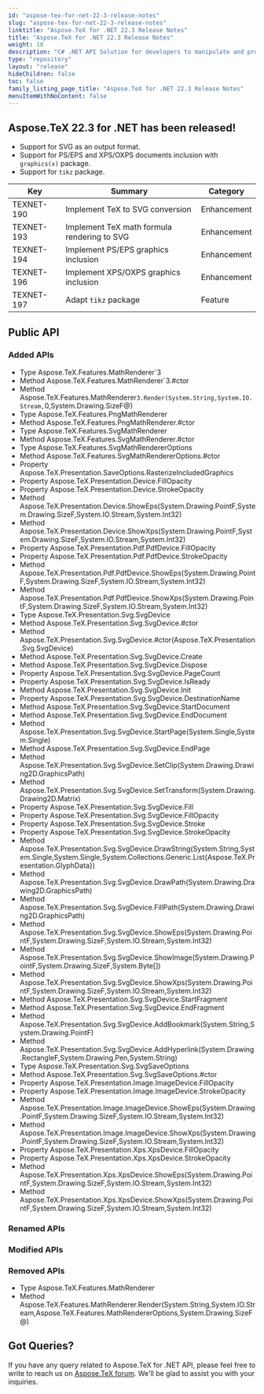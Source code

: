 ```yaml
---
id: "aspose-tex-for-net-22-3-release-notes"
slug: "aspose-tex-for-net-22-3-release-notes"
linktitle: "Aspose.TeX for .NET 22.3 Release Notes"
title: "Aspose.TeX for .NET 22.3 Release Notes"
weight: 18
description: "C# .NET API Solution for developers to manipulate and process TeX and LaTeX files. Release Notes of Aspose.TeX API solution for .NET | Release 2022.03"
type: "repository"
layout: "release"
hideChildren: false
toc: false
family_listing_page_title: "Aspose.TeX for .NET 22.3 Release Notes"
menuItemWithNoContent: false
---
```


## Aspose.TeX 22.3 for .NET has been released!

 * Support for SVG as an output format.
 * Support for PS/EPS and XPS/OXPS documents inclusion with `graphics(x)` package.
 * Support for `tikz` package.

| Key | Summary | Category |
|---|---|---|
| TEXNET-190 | Implement TeX to SVG conversion | Enhancement |
| TEXNET-193 | Implement TeX math formula rendering to SVG | Enhancement |
| TEXNET-194 | Implement PS/EPS graphics inclusion | Enhancement |
| TEXNET-196 | Implement XPS/OXPS graphics inclusion | Enhancement |
| TEXNET-197 | Adapt `tikz` package | Feature |

## Public API
### Added APIs
* Type Aspose.TeX.Features.MathRenderer`3
 * Method Aspose.TeX.Features.MathRenderer`3.#ctor
 * Method Aspose.TeX.Features.MathRenderer`3.Render(System.String,System.IO.Stream,`0,System.Drawing.SizeF@)
 * Type Aspose.TeX.Features.PngMathRenderer
 * Method Aspose.TeX.Features.PngMathRenderer.#ctor
 * Type Aspose.TeX.Features.SvgMathRenderer
 * Method Aspose.TeX.Features.SvgMathRenderer.#ctor
 * Type Aspose.TeX.Features.SvgMathRendererOptions
 * Method Aspose.TeX.Features.SvgMathRendererOptions.#ctor
 * Property Aspose.TeX.Presentation.SaveOptions.RasterizeIncludedGraphics
 * Property Aspose.TeX.Presentation.Device.FillOpacity
 * Property Aspose.TeX.Presentation.Device.StrokeOpacity
 * Method Aspose.TeX.Presentation.Device.ShowEps(System.Drawing.PointF,System.Drawing.SizeF,System.IO.Stream,System.Int32)
 * Method Aspose.TeX.Presentation.Device.ShowXps(System.Drawing.PointF,System.Drawing.SizeF,System.IO.Stream,System.Int32)
 * Property Aspose.TeX.Presentation.Pdf.PdfDevice.FillOpacity
 * Property Aspose.TeX.Presentation.Pdf.PdfDevice.StrokeOpacity
 * Method Aspose.TeX.Presentation.Pdf.PdfDevice.ShowEps(System.Drawing.PointF,System.Drawing.SizeF,System.IO.Stream,System.Int32)
 * Method Aspose.TeX.Presentation.Pdf.PdfDevice.ShowXps(System.Drawing.PointF,System.Drawing.SizeF,System.IO.Stream,System.Int32)
 * Type Aspose.TeX.Presentation.Svg.SvgDevice
 * Method Aspose.TeX.Presentation.Svg.SvgDevice.#ctor
 * Method Aspose.TeX.Presentation.Svg.SvgDevice.#ctor(Aspose.TeX.Presentation.Svg.SvgDevice)
 * Method Aspose.TeX.Presentation.Svg.SvgDevice.Create
 * Method Aspose.TeX.Presentation.Svg.SvgDevice.Dispose
 * Property Aspose.TeX.Presentation.Svg.SvgDevice.PageCount
 * Property Aspose.TeX.Presentation.Svg.SvgDevice.IsReady
 * Method Aspose.TeX.Presentation.Svg.SvgDevice.Init
 * Property Aspose.TeX.Presentation.Svg.SvgDevice.DestinationName
 * Method Aspose.TeX.Presentation.Svg.SvgDevice.StartDocument
 * Method Aspose.TeX.Presentation.Svg.SvgDevice.EndDocument
 * Method Aspose.TeX.Presentation.Svg.SvgDevice.StartPage(System.Single,System.Single)
 * Method Aspose.TeX.Presentation.Svg.SvgDevice.EndPage
 * Method Aspose.TeX.Presentation.Svg.SvgDevice.SetClip(System.Drawing.Drawing2D.GraphicsPath)
 * Method Aspose.TeX.Presentation.Svg.SvgDevice.SetTransform(System.Drawing.Drawing2D.Matrix)
 * Property Aspose.TeX.Presentation.Svg.SvgDevice.Fill
 * Property Aspose.TeX.Presentation.Svg.SvgDevice.FillOpacity
 * Property Aspose.TeX.Presentation.Svg.SvgDevice.Stroke
 * Property Aspose.TeX.Presentation.Svg.SvgDevice.StrokeOpacity
 * Method Aspose.TeX.Presentation.Svg.SvgDevice.DrawString(System.String,System.Single,System.Single,System.Collections.Generic.List{Aspose.TeX.Presentation.GlyphData})
 * Method Aspose.TeX.Presentation.Svg.SvgDevice.DrawPath(System.Drawing.Drawing2D.GraphicsPath)
 * Method Aspose.TeX.Presentation.Svg.SvgDevice.FillPath(System.Drawing.Drawing2D.GraphicsPath)
 * Method Aspose.TeX.Presentation.Svg.SvgDevice.ShowEps(System.Drawing.PointF,System.Drawing.SizeF,System.IO.Stream,System.Int32)
 * Method Aspose.TeX.Presentation.Svg.SvgDevice.ShowImage(System.Drawing.PointF,System.Drawing.SizeF,System.Byte[])
 * Method Aspose.TeX.Presentation.Svg.SvgDevice.ShowXps(System.Drawing.PointF,System.Drawing.SizeF,System.IO.Stream,System.Int32)
 * Method Aspose.TeX.Presentation.Svg.SvgDevice.StartFragment
 * Method Aspose.TeX.Presentation.Svg.SvgDevice.EndFragment
 * Method Aspose.TeX.Presentation.Svg.SvgDevice.AddBookmark(System.String,System.Drawing.PointF)
 * Method Aspose.TeX.Presentation.Svg.SvgDevice.AddHyperlink(System.Drawing.RectangleF,System.Drawing.Pen,System.String)
 * Type Aspose.TeX.Presentation.Svg.SvgSaveOptions
 * Method Aspose.TeX.Presentation.Svg.SvgSaveOptions.#ctor
 * Property Aspose.TeX.Presentation.Image.ImageDevice.FillOpacity
 * Property Aspose.TeX.Presentation.Image.ImageDevice.StrokeOpacity
 * Method Aspose.TeX.Presentation.Image.ImageDevice.ShowEps(System.Drawing.PointF,System.Drawing.SizeF,System.IO.Stream,System.Int32)
 * Method Aspose.TeX.Presentation.Image.ImageDevice.ShowXps(System.Drawing.PointF,System.Drawing.SizeF,System.IO.Stream,System.Int32)
 * Property Aspose.TeX.Presentation.Xps.XpsDevice.FillOpacity
 * Property Aspose.TeX.Presentation.Xps.XpsDevice.StrokeOpacity
 * Method Aspose.TeX.Presentation.Xps.XpsDevice.ShowEps(System.Drawing.PointF,System.Drawing.SizeF,System.IO.Stream,System.Int32)
 * Method Aspose.TeX.Presentation.Xps.XpsDevice.ShowXps(System.Drawing.PointF,System.Drawing.SizeF,System.IO.Stream,System.Int32)

### Renamed APIs

### Modified APIs

### Removed APIs
 * Type Aspose.TeX.Features.MathRenderer
 * Method Aspose.TeX.Features.MathRenderer.Render(System.String,System.IO.Stream,Aspose.TeX.Features.MathRendererOptions,System.Drawing.SizeF@)

## Got Queries?
If you have any query related to Aspose.TeX for .NET API, please feel free to write to reach us on [Aspose.TeX forum](https://forum.aspose.com/c/tex/). We'll be glad to assist you with your inquiries.
